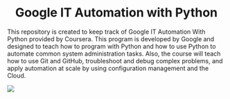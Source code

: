 <h1 style="text-align:center;"><b>Google IT Automation with Python</b></h1>
<p></p>

<p>This repository is created to keep track of Google IT Automation With Python provided by Coursera. This program is developed by Google and designed to teach how to program with Python and how to use Python to automate common system administration tasks. Also, the course will teach how to use Git and GitHub, troubleshoot and debug complex problems, and apply automation at scale by using configuration management and the Cloud.</p>

<img src="https://s3.amazonaws.com/coursera_assets/meta_images/generated/CERTIFICATE_LANDING_PAGE/CERTIFICATE_LANDING_PAGE~LW5R3ULW9KAM/CERTIFICATE_LANDING_PAGE~LW5R3ULW9KAM.jpeg">
